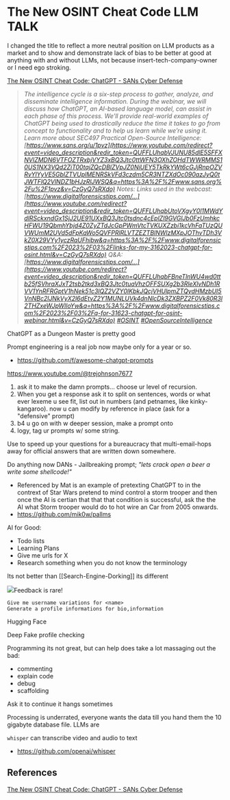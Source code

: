 # The New OSINT Cheat Code LLM TALK

I changed the title to reflect a more neutral position on LLM products as a market and to show and demonstrate lack of bias to be better at good at anything with and without LLMs, not because insert-tech-company-owner or I need ego stroking.

[The New OSINT Cheat Code: ChatGPT - SANs Cyber Defense](https://www.youtube.com/watch?v=CzGyQ7sRXdo)
> *The intelligence cycle is a six-step process to gather, analyze, and disseminate intelligence information. During the webinar, we will discuss how ChatGPT, an AI-based language model, can assist in each phase of this process. We’ll provide real-world examples of ChatGPT being used to drastically reduce the time it takes to go from concept to functionality and to help us learn while we’re using it. Learn more about SEC497 Practical Open-Source Intelligence: [https://www.sans.org/u/1pvz](https://www.youtube.com/redirect?event=video_description&redir_token=QUFFLUhqbVJUNU85dlE5SFFXNVlZMDN6VTFOZTRxbjVYZ3xBQ3Jtc0ttWFN3OXhZOHdTWWRMMS10US1NX3VQd2ZiT00tajZQcDBlZVpJZ0NiUEY5TkRkYWt6cGJjRnpOZVRvYlYyVE5GblZTVUplMENRSkVFd3czdm5CR3NTZXdOc090azJyQ0tJWTFlQ2VlNDZ1bHJzRlJWSQ&q=https%3A%2F%2Fwww.sans.org%2Fu%2F1pvz&v=CzGyQ7sRXdo) Notes: Links used in the webcast: [https://www.digitalforensicstips.com/...](https://www.youtube.com/redirect?event=video_description&redir_token=QUFFLUhqbUtoVXgyY0l1MWdYdlRSckxndGx1SjJ2UE91UXxBQ3Jtc0tsdnc4cEplZl9GVGlJb0FzUmhkcHFWU19QbmhYbjd4Z0ZyZTdJcGpPWmVtcTVKUXZzbi1kcVhFaTUzQUVWUmM2UVd5dFpKaWo5QVFPRlRLVTZEZTBlNWlzMXpJOThvTDh3VkZ0X29VYy1yczRaUFhibw&q=https%3A%2F%2Fwww.digitalforensicstips.com%2F2023%2F03%2Flinks-for-my-3162023-chatgpt-for-osint.html&v=CzGyQ7sRXdo) Q&A: [https://www.digitalforensicstips.com/...](https://www.youtube.com/redirect?event=video_description&redir_token=QUFFLUhqbFBneTlnWU4wd0ttb25fSVhraXJxT2tsb2tkd3xBQ3Jtc0tuaVhzOFFSUXg2b3RleXlvNDh1RVV1YnRFRGptV1hNek51c3lQZ2VZY0lKbkJQcjVHUlpmZTQydHMzbUI5VnNBc2lJNkVyX2l6dEtvZ2Y1MUNLUVk4dnNlcDk3ZXBPZ2F0Vk80R3l2THZxeWJpWlloYw&q=https%3A%2F%2Fwww.digitalforensicstips.com%2F2023%2F03%2Fq-for-31623-chatgpt-for-osint-webinar.html&v=CzGyQ7sRXdo) [#OSINT](https://www.youtube.com/hashtag/osint) [#OpenSourceIntelligence](https://www.youtube.com/hashtag/opensourceintelligence)*


ChatGPT as a Dungeon Master is pretty good

Prompt engineering is a real job now maybe only for a year or so.
- https://github.com/f/awesome-chatgpt-prompts

https://www.youtube.com/@trejohnson7677
1. ask it to make the damn prompts... choose ur level of recursion. 
2. When you get a response ask it to split on sentences, words or what ever lexeme u see fit, list out in numbers (and petnames, like kinky-kangaroo). now u can modify by reference in place (ask for a "defensive" prompt) 
3. b4 u go on with w deeper session, make a prompt onto
4. logy, tag ur prompts w/ some string.

Use to speed up your questions for a bureaucracy that multi-email-hops away for official answers that are written down somewhere. 

Do anything now DANs - Jailbreaking prompt; *"lets crack open a beer a write some shellcode!"*
- Referenced by Mat is an example of pretexting ChatGPT to in the contrext of Star Wars pretend to mind control a storm trooper and then once the AI is certian that that that condition is successful, ask the the AI what Storm trooper would do to hot wire an Car from 2005 onwards.
- https://github.com/mik0w/pallms

AI for Good:
- Todo lists
- Learning Plans
- Give me urls for X
- Research something when you do not know the terminology

Its not better than [[Search-Engine-Dorking]] its different

![](intelligence-cycle-SANs-MattWilliamsIsHilarious.png)Feedback is rare!

```
Give me username variations for <name>
Generate a profile informations for bio,information
```

Hugging Face

Deep Fake profile checking

Programming its not great, but can help does take a lot massaging out the bad:
- commenting
- explain code
- debug
- scaffolding

Ask it to continue it hangs sometimes

Processing is underrated, everyone wants the data till you hand them the 10 gigabyte database file. LLMs are 

`whisper` can transcribe video and audio to text
- https://github.com/openai/whisper

## References

[The New OSINT Cheat Code: ChatGPT - SANs Cyber Defense](https://www.youtube.com/watch?v=CzGyQ7sRXdo)